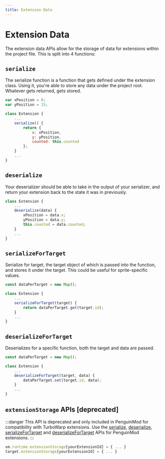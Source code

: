 ```yaml
---
title: Extension Data
---
```


# Extension Data

The extension data APIs allow for the storage of data for extensions within the project file. This is split into 4 functions:

## `serialize`

The serialize function is a function that gets defined under the extension class. Using it, you're able to store any data under the project root. Whatever gets returned, gets stored.

```js
var xPosition = 0;
var yPosition = 15;

class Extension {
    ...
    serialize() {
        return {
            x: xPosition,
            y: yPosition,
            counted: this.counted
        };
    }
    ...
}
```

## `deserialize`

Your deserializer should be able to take in the output of your serializer, and return your extension back to the state it was in previously.

```js
class Extension {
    ...
    deserialize(data) {
        xPosition = data.x;
        yPosition = data.y;
        this.counted = data.counted;
    }
    ...
}
```

## `serializeForTarget`

Serialize for target, the target object of which is passed into the function, and stores it under the target. This could be useful for sprite-specific values.

```js
const dataPerTarget = new Map();

class Extension {
    ...
    serializeForTarget(target) { 
        return dataPerTarget.get(target.id);
    }
    ...
}
```

## `deserializeForTarget`

Deserializes for a specific function, both the target and data are passed.

```js
const dataPerTarget = new Map();

class Extension {
    ...
    deserializeForTarget(target, data) { 
        dataPerTarget.set(target.id, data);
    }
    ...
}
```

## `extensionStorage` APIs [deprecated]
:::danger
This API is deprecated and only included in PenguinMod for compatibility with TurboWarp extensions.
Use the [serialize](#serialize), [deserialize](#deserialize), [serializeForTarget](#serializeForTarget) and [deserializeForTarget](#deserializeForTarget) APIs for PenguinMod extensions.
:::

```js
vm.runtime.extensionStorage[yourExtensionId] = { ... }
target.extensionStorage[yourExtensionId] = { ... }
```
